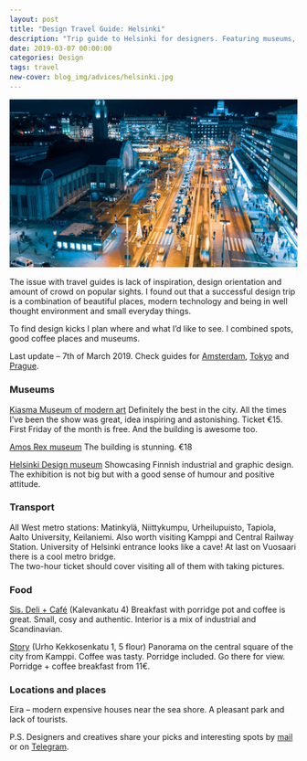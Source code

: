 ```yaml
---
layout: post
title: "Design Travel Guide: Helsinki"
description: "Trip guide to Helsinki for designers. Featuring museums, coffee places and environmental design in the the Finnish capital."
date: 2019-03-07 00:00:00
categories: Design
tags: travel
new-cover: blog_img/advices/helsinki.jpg
---
```


<span class="p1000">![Helsinki design travel guide](/blog_img/advices/helsinki.jpg)</span>

The issue with travel guides is lack of inspiration, design orientation and amount of crowd on popular sights. I found out that a successful design trip is a combination of beautiful places, modern technology and being in well thought environment and small everyday things. 

To find design kicks I plan where and what I’d like to see. I combined spots, good coffee places and museums.

Last update – 7th of March 2019. Check guides for [Amsterdam](/design/2019/03/06/amsterdam-design-guide.html), [Tokyo](/design/2019/12/10/tokyo-design-guide.html) and [Prague](/design/2019/03/18/prague-design-guide.html). 

### Museums

[Kiasma Museum of modern art](https://kiasma.fi/en/) Definitely the best in the city. All the times I’ve been the show was great, idea inspiring and astonishing. Ticket €15. First Friday of the month is free. And the building is awesome too.

[Amos Rex museum](https://amosrex.fi/en/) The building is stunning. €18

[Helsinki Design museum](http://www.designmuseum.fi/en/) Showcasing Finnish industrial and graphic design. The exhibition is not big but with a good sense of humour and positive attitude.

### Transport

All West metro stations: Matinkylä, Niittykumpu, Urheilupuisto, Tapiola, Aalto University, Keilaniemi. Also worth visiting Kamppi and Central Railway Station. University of Helsinki entrance looks like a cave! At last on Vuosaari there is a cool metro bridge.<br>The two-hour ticket should cover visiting all of them with taking pictures.

### Food

[Sis. Deli + Café](https://sisdeli.fi) (Kalevankatu 4) Breakfast with porridge pot and coffee is great. Small, cosy and authentic. Interior is a mix of industrial and Scandinavian.

[Story](https://www.restaurantstory.fi/kortteli) (Urho Kekkosenkatu 1, 5 flour) Panorama on the central square of the city from Kamppi. Coffee was tasty. Porridge included. Go there for view. Porridge + coffee breakfast from 11€.

### Locations and places

Eira – modern expensive houses near the sea shore. A pleasant park and lack of tourists.

P.S. Designers and creatives share your picks and interesting spots by <a href="mailto:yuriysteam@icloud.com" target="_top">mail</a> or on <a href="https://t.me/yuriysteam">Telegram</a>.